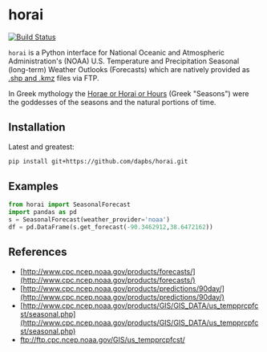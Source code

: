 horai
=====





[![Build Status](https://api.travis-ci.org/dapbs/horai.png)](https://travis-ci.org/dapbs/horai)

`horai` is a Python interface for National Oceanic and Atmospheric Administration's (NOAA) U.S. Temperature and Precipitation Seasonal (long-term) Weather Outlooks (Forecasts) which are natively provided as [.shp and .kmz](http://www.cpc.ncep.noaa.gov/products/GIS/GIS_DATA/us_tempprcpfcst/seasonal.php) files via FTP.

In Greek mythology the [Horae or Horai or Hours](https://en.wikipedia.org/wiki/Horae) (Greek "Seasons") were the goddesses of the seasons and the natural portions of time.


## Installation
Latest and greatest:
```bash
pip install git+https://github.com/dapbs/horai.git
```

## Examples

```python
from horai import SeasonalForecast
import pandas as pd
s = SeasonalForecast(weather_provider='noaa')
df = pd.DataFrame(s.get_forecast(-90.3462912,38.6472162))
```

## References

* [http://www.cpc.ncep.noaa.gov/products/forecasts/](http://www.cpc.ncep.noaa.gov/products/forecasts/)
* [http://www.cpc.ncep.noaa.gov/products/predictions/90day/](http://www.cpc.ncep.noaa.gov/products/predictions/90day/)
* [http://www.cpc.ncep.noaa.gov/products/GIS/GIS_DATA/us_tempprcpfcst/seasonal.php](http://www.cpc.ncep.noaa.gov/products/GIS/GIS_DATA/us_tempprcpfcst/seasonal.php)
* ftp://ftp.cpc.ncep.noaa.gov/GIS/us_tempprcpfcst/
